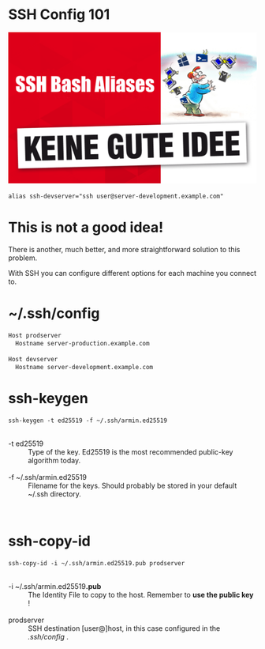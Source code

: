 # SSH Config 101

![Keine gute Idee](keine-gute-idee.png)

```
alias ssh-devserver="ssh user@server-development.example.com"
```

# This is not a good idea!

 There is another, much better, and more straightforward solution to this problem. 
 
 With SSH you can configure different options for each machine you connect to.

# ~/.ssh/config
```
Host prodserver
  Hostname server-production.example.com

Host devserver
  Hostname server-development.example.com
```

# ssh-keygen
```
ssh-keygen -t ed25519 -f ~/.ssh/armin.ed25519
```

<dl>
  <dt><br/>-t ed25519</dt>
  <dd>Type of the key. Ed25519 is the most recommended public-key algorithm today.</dd>
  <dt><br/>-f ~/.ssh/armin.ed25519</dt>
  <dd>Filename for the keys. Should probably be stored in your default ~/.ssh directory.</dd>
</dl>

&#160;

# ssh-copy-id
```
ssh-copy-id -i ~/.ssh/armin.ed25519.pub prodserver
```

<dl>
  <dt><br/>-i ~/.ssh/armin.ed25519<b>.pub</b></dt>
  <dd>The Identity File to copy to the host. Remember to <b>use the public key</b> !</dd>
  <dt><br/>prodserver</dt>
  <dd>SSH destination [user@]host, in this case configured in the  <i>.ssh/config</i> .</dd>
</dl>
